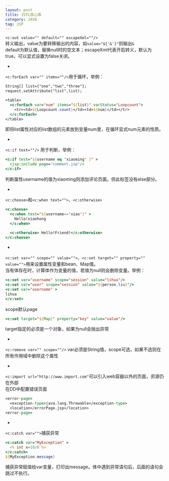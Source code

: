 ```yaml
---
layout: post  
title: JSTL核心库  
category: JAVA  
tag: JSP  
---
```


`<c:out value="" default="" escapeXml=""/>`  
转义输出，value为要转移输出的内容，如`value="${'&'}"`则输出`&`  
default为默认值，替换null时的空文本；escapeXml代表开启转义，默认为true，可以显式设置为false关闭。  

-
`<c:forEach var="" items=""/>`用于循环，举例：  
  
```jsp
String[] list={"one","two","three"};  
request.setAttribute("list",list);
```
 
```jsp
<table>
  <c:forEach var="num" items="${list}" varStatus="Loopcount">
    <tr><td>${Loopcount.count}</td><td>${num}</td></tr>
  </c:forEach>
</table>
```
即将list属性对应的list数组的元素放到变量num里，在循环显式num元素的性质。 

-
`<c:if text=""/>`
用于判断，举例：  
  
```jsp
<c:if test="${username eq 'xiaoming' }" >
  <jsp:include page="comment.jsp"/>
</c:if>
```
判断属性username的值为xiaoming则添加评论页面。但此标签没有else部分。  
  
-
`<c:choose>`和`<c:when text="">`、`<c:otherwise>`  
  
```jsp
<c:choose>
  <c:when test="${username=='xiao'}" >
    Hello!xiaohong
  </c:when>
    
  <c:otherwise> Hello!Friend!</c:otherwise>
</c:choose>
```

-
`<c:set var="" scope="" value="">`、`<c:set target="" property="" value="">`用来设置属性变量和bean、Map值。  
当有体存在时，计算体作为变量的值，若值为null则会删除变量。举例：  
  
```jsp
<c:set var="username" scope="session" value="lihua"/>
<c:set var="user" scope="session" value="${person.liu}"/>
<c:set var="username" >
lihua
</c:set>
```  
scope默认page  
  
```jsp
<c:set target="${Map}" property="key" value="value"/>
```
target指定的必须是一个对象，如果为null会抛出异常    
  
-
`<c:remove var="" scope=""/>`
var必须是String值，scope可选，如果不选则在所有作用域中删除这个属性  

-
`<c:import url="http://www.import.com"`可以引入web容器以外的页面，资源仍在外部  
在DD中配置错误页面  
  
```jsp
<error-page>
  <exception-type>java.lang.Throwable</exception-type>
  <location>/errorPage.jsp</location>
<error-page>
```
 
-
`<c:catch var="">`捕获异常  
  
```jsp
<c:catch var="MyException" >
  <% int x=10/0 %>
</c:catch>
${MyException.message}
```
捕获异常赋值给var变量，打印出message。体中遇到异常语句后，后面的语句会跳过不执行。  
   
